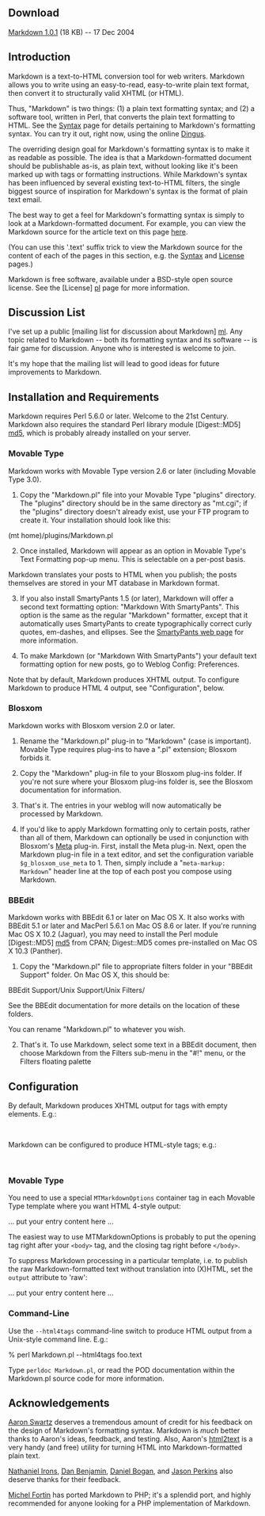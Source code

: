 
Download
--------

[Markdown 1.0.1][dl] (18 KB) -- 17 Dec 2004

[dl]: http://daringfireball.net/projects/downloads/Markdown_1.0.1.zip


Introduction
------------

Markdown is a text-to-HTML conversion tool for web writers. Markdown
allows you to write using an easy-to-read, easy-to-write plain text
format, then convert it to structurally valid XHTML (or HTML).

Thus, "Markdown" is two things: (1) a plain text formatting syntax;
and (2) a software tool, written in Perl, that converts the plain text
formatting to HTML. See the [Syntax][] page for details pertaining to
Markdown's formatting syntax. You can try it out, right now, using the
online [Dingus][].

[syntax]: /projects/markdown/syntax
[dingus]: /projects/markdown/dingus

The overriding design goal for Markdown's formatting syntax is to make
it as readable as possible. The idea is that a Markdown-formatted
document should be publishable as-is, as plain text, without looking
like it's been marked up with tags or formatting instructions. While
Markdown's syntax has been influenced by several existing text-to-HTML
filters, the single biggest source of inspiration for Markdown's
syntax is the format of plain text email.

The best way to get a feel for Markdown's formatting syntax is simply
to look at a Markdown-formatted document. For example, you can view
the Markdown source for the article text on this page [here](http://daringfireball.net/projects/markdown/index.text).

(You can use this '.text' suffix trick to view the Markdown source for
the content of each of the pages in this section, e.g. the
[Syntax][s_src] and [License][l_src] pages.)

[s_src]: /projects/markdown/syntax.text
[l_src]: /projects/markdown/license.text

Markdown is free software, available under a BSD-style open source
license. See the [License] [pl] page for more information.

[pl]: /projects/markdown/license


Discussion List <a id="discussion-list" />
---------------

I've set up a public [mailing list for discussion about Markdown] [ml].
Any topic related to Markdown -- both its formatting syntax and
its software -- is fair game for discussion. Anyone who is interested
is welcome to join.

It's my hope that the mailing list will lead to good ideas for future
improvements to Markdown.

[ml]: http://six.pairlist.net/mailman/listinfo/markdown-discuss


Installation and Requirements <a id="install" />
-----------------------------

Markdown requires Perl 5.6.0 or later. Welcome to the 21st Century.
Markdown also requires the standard Perl library module [Digest::MD5]
[md5], which is probably already installed on your server.

[md5]: http://search.cpan.org/dist/Digest-MD5/MD5.pm


### Movable Type ###

Markdown works with Movable Type version 2.6 or later (including
Movable Type 3.0).

1.  Copy the "Markdown.pl" file into your Movable Type "plugins"
directory. The "plugins" directory should be in the same directory
as "mt.cgi"; if the "plugins" directory doesn't already exist, use
your FTP program to create it. Your installation should look like
this:

(mt home)/plugins/Markdown.pl

2.  Once installed, Markdown will appear as an option in Movable Type's
Text Formatting pop-up menu. This is selectable on a per-post basis.

Markdown translates your posts to HTML when you publish; the posts
themselves are stored in your MT database in Markdown format.

3.	If you also install SmartyPants 1.5 (or later), Markdown will
offer a second text formatting option: "Markdown With
SmartyPants". This option is the same as the regular "Markdown"
formatter, except that it automatically uses SmartyPants to create
typographically correct curly quotes, em-dashes, and ellipses. See
the [SmartyPants web page][sp] for more information.

4.	To make Markdown (or "Markdown With SmartyPants") your default
text formatting option for new posts, go to Weblog Config:
Preferences.

Note that by default, Markdown produces XHTML output. To configure
Markdown to produce HTML 4 output, see "Configuration", below.

[sp]: http://daringfireball.net/projects/smartypants/



### Blosxom ###

Markdown works with Blosxom version 2.0 or later.

1.  Rename the "Markdown.pl" plug-in to "Markdown" (case is
important). Movable Type requires plug-ins to have a ".pl"
extension; Blosxom forbids it.

2.  Copy the "Markdown" plug-in file to your Blosxom plug-ins folder.
If you're not sure where your Blosxom plug-ins folder is, see the
Blosxom documentation for information.

3.  That's it. The entries in your weblog will now automatically be
processed by Markdown.

4.	If you'd like to apply Markdown formatting only to certain
posts, rather than all of them, Markdown can optionally be used in
conjunction with Blosxom's [Meta][] plug-in. First, install the
Meta plug-in. Next, open the Markdown plug-in file in a text
editor, and set the configuration variable `$g_blosxom_use_meta`
to 1. Then, simply include a "`meta-markup: Markdown`" header line
at the top of each post you compose using Markdown.

[meta]: http://www.blosxom.com/plugins/meta/meta.htm


### BBEdit ###

Markdown works with BBEdit 6.1 or later on Mac OS X. It also works
with BBEdit 5.1 or later and MacPerl 5.6.1 on Mac OS 8.6 or later. If
you're running Mac OS X 10.2 (Jaguar), you may need to install the
Perl module [Digest::MD5] [md5] from CPAN; Digest::MD5 comes
pre-installed on Mac OS X 10.3 (Panther).

1.  Copy the "Markdown.pl" file to appropriate filters folder in your
"BBEdit Support" folder. On Mac OS X, this should be:

BBEdit Support/Unix Support/Unix Filters/

See the BBEdit documentation for more details on the location of
these folders.

You can rename "Markdown.pl" to whatever you wish.

2.  That's it. To use Markdown, select some text in a BBEdit document,
then choose Markdown from the Filters sub-menu in the "#!" menu, or
the Filters floating palette



Configuration  <a id="configuration"></a>
-------------

By default, Markdown produces XHTML output for tags with empty elements.
E.g.:

<br />

Markdown can be configured to produce HTML-style tags; e.g.:

<br>


### Movable Type ###

You need to use a special `MTMarkdownOptions` container tag in each
Movable Type template where you want HTML 4-style output:

<MTMarkdownOptions output='html4'>
... put your entry content here ...
</MTMarkdownOptions>

The easiest way to use MTMarkdownOptions is probably to put the
opening tag right after your `<body>` tag, and the closing tag right
before `</body>`.

To suppress Markdown processing in a particular template, i.e. to
publish the raw Markdown-formatted text without translation into
(X)HTML, set the `output` attribute to 'raw':

<MTMarkdownOptions output='raw'>
... put your entry content here ...
</MTMarkdownOptions>


### Command-Line ###

Use the `--html4tags` command-line switch to produce HTML output from a
Unix-style command line. E.g.:

% perl Markdown.pl --html4tags foo.text

Type `perldoc Markdown.pl`, or read the POD documentation within the
Markdown.pl source code for more information.


Acknowledgements <a id="acknowledgements" />
----------------

[Aaron Swartz][] deserves a tremendous amount of credit for his feedback on the
design of Markdown's formatting syntax. Markdown is *much* better thanks
to Aaron's ideas, feedback, and testing. Also, Aaron's [html2text][]
is a very handy (and free) utility for turning HTML into
Markdown-formatted plain text.

[Nathaniel Irons][], [Dan Benjamin][], [Daniel Bogan][], and [Jason Perkins][]
also deserve thanks for their feedback.

[Michel Fortin][] has ported Markdown to PHP; it's a splendid port, and highly recommended for anyone looking for a PHP implementation of Markdown.

[Aaron Swartz]:		http://www.aaronsw.com/
[Nathaniel Irons]:	http://bumppo.net/
[Dan Benjamin]:		http://hivelogic.com/
[Daniel Bogan]:		http://waferbaby.com/
[Jason Perkins]:		http://pressedpants.com/
[Michel Fortin]:		http://www.michelf.com/projects/php-markdown/
[html2text]:          http://www.aaronsw.com/2002/html2text/